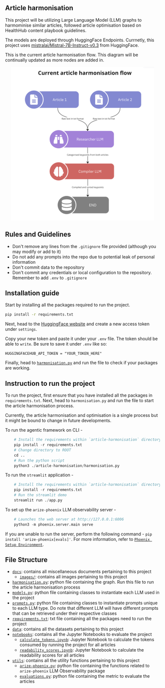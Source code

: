 ## Article harmonisation

This project will be utilizing Large Language Model (LLM) graphs to harmominise similar articles, followed article optimisation based on HealthHub content playbook guidelines.

The models are deployed through HuggingFace Endpoints. Currnetly, this project uses [mistralai/Mistral-7B-Instruct-v0.3](https://huggingface.co/mistralai/Mistral-7B-Instruct-v0.3) from HuggingFace.

This is the current article harmonisation flow. This diagram will be continually updated as more nodes are added in.

<p align="center">
    <img src="docs/images/Article harmonisation flow 1.png" height="500", alt="Article Harmonisation Flow">
</p>

## Rules and Guidelines

- Don't remove any lines from the `.gitignore` file provided (although you may modify or add to it)
- Do not add any prompts into the repo due to potential leak of personal information
- Don't commit data to the repository
- Don't commit any credentials or local configuration to the repository. Remember to add `.env` to `.gitignore`

## Installation guide

Start by installing all the packages required to run the project.

```zsh
pip install -r requirements.txt
```

Next, head to the [HuggingFace website](https://huggingface.co/) and create a new access token under `settings`.

Copy your new token and paste it under your `.env` file. The token should be able to `write`. Be sure to save it under `.env` like so:

```env
HUGGINGFACEHUB_API_TOKEN = "YOUR_TOKEN_HERE"
```

Finally, head to [`harmonisation.py`](harmonisation.py) and run the file to check if your packages are working.

## Instruction to run the project

To run the project, first ensure that you have installed all the packages in `requirements.txt`. Next, head to `harmonisation.py` and run the file to start the article harmonisation process.

Currently, the article harmonisation and optimisation is a single process but it might be bound to change in future developments.

To run the agentic framework on CLI -
```python
    # Install the requirements within `article-harmonisation` directory
    pip install -r requirements.txt
    # Change directory to ROOT
    cd ..
    # Run the python script
    python3 ./article-harmonisation/harmonisation.py
```

To run the `streamlit` application -
```python
    # Install the requirements within `article-harmonisation` directory
    pip install -r requirements.txt
    # Run the streamlit demo
    streamlit run ./app.py
```

To set up the `arize-phoenix` LLM observability server -
```python
    # Launches the web server at http://127.0.0.1:6006
    python3 -m phoenix.server.main serve
```
If you are unable to run the server, perform the following command - `pip install 'arize-phoenix[evals]'`. For more information, refer to [`Phoenix Setup Environment`](https://docs.arize.com/phoenix/setup/environments).

## File Structure

- [`docs`](docs): contains all miscellaneous documents pertaining to this project
    * [`images/`](docs/images): contains all images pertaining to this project
- [`harmonisation.py`](harmonisation.py): python file containing the graph. Run this file to run the article harmonisation process
- [`models.py`](models.py): python file containing classes to instantiate each LLM used in the project
- [`prompts.py`](prompts.py): python file containing classes to instantiate prompts unique to each LLM type. Do note that different LLM will have different prompts that can be retrieved under their respective classes
- [`requirements.txt`](requirements.txt): txt file containing all the packages need to run the project
- [`data`](data): contains all the datasets pertaining to this project
- [`notebooks`](notebooks): contains all the Jupyter Notebooks to evaluate the project
  * [`calculate_tokens.ipynb`](notebooks/calculate_tokens.ipynb): Jupyter Notebook to calculate the tokens consumed by running the project for all articles
  * [`readability_scores.ipynb`](notebooks/readability_scores.ipynb): Jupyter Notebook to calculate the readability scores for all articles
- [`utils`](utils): contains all the utility functions pertaining to this project
  * [`arize-phoenix.py`](utils/arize-phoenix.py): python file containing the functions related to `arize-phoenix` LLM Observability package
  * [`evaluations.py`](utils/evaluations.py): python file containing the metric to evaluate the articles
